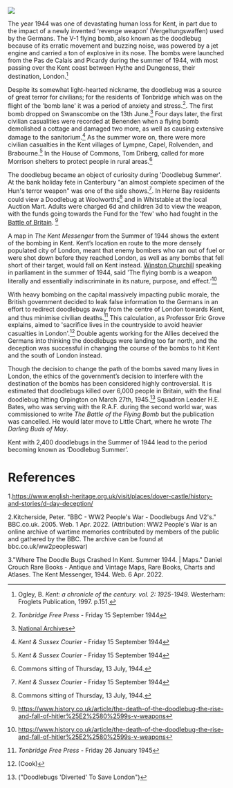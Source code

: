 <a href="https://juncture-digital.org"><img src="https://juncture-digital.org/images/ve-button.png"></a>

<param ve-config
    title="Doodlebugs in Kent"
    author="Hannah, Alfie and Jonathan"
    banner="https://upload.wikimedia.org/wikipedia/commons/9/9e/Fieseler_Fi_103R_side.JPG"
    layout="vtl">
<param ve-entity title="V-1 flying bomb" eid="Q153348" aliases="V-1"> <!-- V-1 flying bomb -->
<param ve-entity title="Kent" eid="Q23298">
<param ve-entity title="V-2 bombs" eid="Q174640">
<param ve-entity title="London" eid="Q84">
<param ve-entity title="British Government" eid="Q6063">
<param ve-entity title="Britain" eid="Q145">
<param ve-entity title="Orpington" eid="Q123977">
<param ve-entity title="Orpington" eid="Q123977">
<param ve-entity title="Orpington" eid="Q123977">
<param ve-entity title="Orpington" eid="Q123977">
<param ve-entity title="Orpington" eid="Q123977">
<param ve-entity title="Orpington" eid="Q123977">
<param ve-entity title="Orpington" eid="Q123977">
<param ve-entity title="Orpington" eid="Q123977">

The year 1944 was one of devastating human loss for Kent, in part due to the impact of a newly invented ‘revenge weapon’ (Vergeltungswaffen) used by the Germans. The V-1 flying bomb, also known as the doodlebug because of its erratic movement and buzzing noise, was powered by a jet engine and carried a ton of explosive in its nose. The bombs were launched from the Pas de Calais and Picardy during the summer of 1944, with most passing over the Kent coast between Hythe and Dungeness, their destination, London.[^ref1] 
<param ve-image 
       label="Kent map" 
       description="A map of the area" 
       license="Creative Commons Attribution Share-Alike 3.0 Unported" 
       url="https://upload.wikimedia.org/wikipedia/commons/f/fd/Kent_UK_location_map.svg">
<param ve-image centre="    " zoom="15">

Despite its somewhat light-hearted nickname, the doodlebug was a source of great terror for civilians; for the residents of Tonbridge which was on the flight of the 'bomb lane' it was a period of anxiety and stress.[^ref2]. The first bomb dropped on Swanscombe on the 13th June.[^ref3] Four days later, the first civilian casualities were recorded at Benenden when a flying bomb demolished a cottage and damaged two more, as well as causing extensive damage to the sanitorium.[^ref4] As the summer wore on, there were more civilian casualties in the Kent villages of Lympne, Capel, Rolvenden, and Brabourne.[^ref5] In the House of Commons, Tom Driberg, called for more Morrison shelters to protect people in rural areas.[^ref6]

The doodlebug became an object of curiosity during 'Doodlebug Summer'. At the bank holiday fete in Canterbury "an almost complete specimen of the Hun's terror weapon" was one of the side shows.[^ref5]. In Herne Bay residents could view a Doodlebug at Woolworths[^ref6] and in Whitstable at the local Auction Mart. Adults were charged 6d and children 3d to view the weapon, with the funds going towards the Fund for the 'few' who had fought in the [Battle of Britain](/20c/20c-battle-of-britain-memorial/). [^ref7]  
<param ve-image 
       label="V-1 flying bomb" 
       description="The Fiesler 103R bomb" 
       license="public domain" 
       url="https://upload.wikimedia.org/wikipedia/commons/1/1f/Fieseler_Fi_103R_Reichenberg.jpg">
<param ve-image centre="    " zoom="15">

A map in _The Kent Messenger_ from the Summer of 1944 shows the extent of the bombing in Kent. Kent’s location en route to the more densely populated city of London, meant that enemy bombers who ran out of fuel or were shot down before they reached London, as well as any bombs that fell short of their target, would fall on Kent instead. [Winston Churchill](/20c/20c-churchill-chartwell/) speaking in parliament in the summer of 1944, said 'The flying bomb is a weapon literally and essentially indiscriminate in its nature, purpose, and effect.’[^ref7]
<param ve-image url="https://www.normandythenandnow.com/wp-content/uploads/2018/04/Map-showing-where-the-doodlebug-fell-in-kent-published-in-the-Kent-Messenger-newspaper.jpg" label="Where the doodlebugs fell, Kent Messenger, via https://www.normandythenandnow.com/wp-content/uploads/2018/04/Map-showing-where-the-doodlebug-fell-in-kent-published-in-the-Kent-Messenger-newspaper.jpg"> 
<param ve-image centre="    " zoom="15">

With heavy bombing on the capital massively impacting public morale, the British government decided to leak false information to the Germans in an effort to redirect doodlebugs away from the centre of London towards Kent, and thus minimise civilian deaths.[^ref8] This calculation, as Professor Eric Grove explains, aimed to 'sacrifice lives in the countryside to avoid heavier casualties in London'.[^ref9] Double agents working for the Allies deceived the Germans into thinking the doodlebugs were landing too far north, and the deception was successful in changing the course of the bombs to hit Kent and the south of London instead. 
<param ve-image 
       label="V2 tipped over by a Spitfire"
       description="A spitfire tipping a V2 with its wing" 
       license="Joseph Quincy Adams. Image credit C. W. Redwood, formerly technical artist at Cornell University, Public domain, via Wikimedia Commons" 
       url="https://www.normandythenandnow.com/wp-content/uploads/2018/04/Spitfire-Tipping-V-1-Flying-Bomb-wiki.jpg">
<param ve-image label="V2 rocket"
       description="A V2" 
       license="https://upload.wikimedia.org/wikipedia/commons/e/e9/V-2_Rocket_Flying_Heritage_Collection%28Side%29.jpg" 
      url="https://upload.wikimedia.org/wikipedia/commons/e/e9/V-2_Rocket_Flying_Heritage_Collection%28Side%29.jpg">
<param ve-image centre="    " zoom="15">

Though the decision to change the path of the bombs saved many lives in London, the ethics of the government’s decision to interfere with the destination of the bombs has been considered highly controversial. It is estimated that doodlebugs killed over 6,000 people in Britain, with the final doodlebug hitting Orpington on March 27th, 1945.[^ref10] Squadron Leader H.E. Bates, who was serving with the R.A.F. during the second world war, was commissioned to write _The Battle of the Flying Bomb_ but the publication was cancelled. He would later move to Little Chart, where he wrote _The Darling Buds of May_.



Kent with 2,400 doodlebugs in the Summer of 1944 lead to the period becoming known as ‘Doodlebug Summer’.
<param ve-image 
       label="Orpington" 
       description="An image of the high street" 
       license="Creative Commons Attribution-Share Alike 4.0 International" 
       url="https://upload.wikimedia.org/wikipedia/commons/4/4d/Orpington_High_Street_with_bus.jpg">
<param ve-image centre="    " zoom="15">

# References
[^ref1]: Ogley, B. _Kent: a chronicle of the century. vol. 2: 1925-1949._ Westerham: Froglets Publication, 1997. p.151.
[^ref2]: _Tonbridge Free Press_ - Friday 15 September 1944
[^ref3]: [National Archives](https://www.nationalarchives.gov.uk/education/resources/british-response-v1-and-v2/)
[^ref4]:  _Kent & Sussex Courier_ - Friday 15 September 1944
[^ref5]: _Kent & Sussex Courier_ - Friday 15 September 1944
[^ref6]: Commons sitting of Thursday, 13 July, 1944.
[^ref7]: https://www.history.co.uk/article/the-death-of-the-doodlebug-the-rise-and-fall-of-hitler%25E2%2580%2599s-v-weapons
[^ref8]: _Tonbridge Free Press_ - Friday 26 January 1945
[^ref9]: (Cook)
[^ref10]: ("Doodlebugs 'Diverted' To Save London")
[^ref5]: _Whitstable Times and Herne Bay Herald_ - Saturday 16 September 1944
[^ref6]: _Whitstable Times and Herne Bay Herald_ - Saturday 12 August 1944
[^ref7]: _Whitstable Times and Herne Bay Herald_ - Saturday 26 August 1944

[^ref3]: _Sevenoaks Chronicle and Kentish Advertiser_ - Friday 19 July 1946

[^ref5]: Ibid.
[^ref6]: "Where The Doodle Bugs Crashed In Kent. Summer 1944. Maps"



1.https://www.english-heritage.org.uk/visit/places/dover-castle/history-and-stories/d-day-deception/

2.Kitcherside, Peter. "BBC - WW2 People's War - Doodlebugs And V2's." BBC.co.uk. 2005. Web. 1 Apr. 2022. (Attribution: WW2 People's War is an online archive of wartime memories contributed by members of the public and gathered by the BBC. The archive can be found at bbc.co.uk/ww2peopleswar)

3."Where The Doodle Bugs Crashed In Kent. Summer 1944. | Maps." Daniel Crouch Rare Books - Antique and Vintage Maps, Rare Books, Charts and Atlases. The Kent Messenger, 1944. Web. 6 Apr. 2022.

